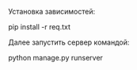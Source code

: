 
Установка зависимостей:

pip install -r req.txt

Далее запустить сервер командой:

python manage.py runserver
